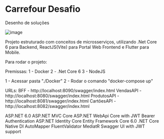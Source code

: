 # Carrefour Desafio
Desenho de soluções 

![image](https://user-images.githubusercontent.com/13989921/217156801-3998900d-ea92-46c2-b9fa-60d5f050e34f.png)


Projeto estruturado com conceitos de microsserviços, utilizando .Net Core 6 para Backend, ReactJS(Vite) para Portal Web Frontend e Flutter para Mobile.

Para rodar o projeto:

Premissas:
1 - Docker
2 - .Net Core 6
3 - NodeJS

1 - Acessar pasta "./Docker"
2 - Rodar o comando "docker-compose up"

URLs:
BFF - http://localhost:8090/swagger/index.html
VendasAPI - http://localhost:8080/swagger/index.html
ProdutosAPI - http://localhost:8081/swagger/index.html
CartõesAPI - http://localhost:8082/swagger/index.html

ASP.NET 6.0
ASP.NET MVC Core
ASP.NET WebApi Core with JWT Bearer Authentication
ASP.NET Identity Core
Entity Framework Core 6.0
.NET Core Native DI
AutoMapper
FluentValidator
MediatR
Swagger UI with JWT support
